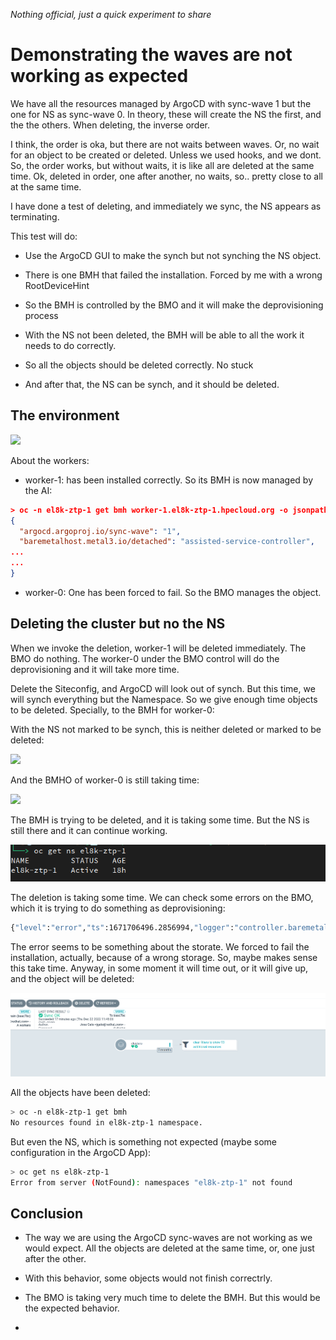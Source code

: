 *Nothing official, just a quick experiment to share*

# Demonstrating the waves are not working as expected

We have all the resources managed by ArgoCD with sync-wave 1 but the one for NS as sync-wave 0. In theory, these will create the NS the first, and the the others. When deleting, the inverse order.

I think, the order is oka, but there are not waits between waves. Or, no wait for an object to be created or deleted. Unless we used hooks, and we dont. So, the order works, but without waits, it is like all are deleted at the same time. Ok, deleted in order, one after another, no waits, so.. pretty close to all at the same time.

I have done a test of deleting, and immediately we sync, the NS appears as terminating. 

This test will  do:

* Use the ArgoCD GUI to make the synch but not synching the NS object. 

* There is one BMH that failed the installation. Forced by me with a wrong RootDeviceHint

* So the BMH is controlled by the BMO and it will make the deprovisioning process

* With the NS not been deleted, the BMH will be able to all the work it needs to do correctly.

* So all the objects should be deleted correctly. No stuck

* And after that, the NS can be synch, and it should be deleted.

## The environment

![](/home/jgato/.var/app/com.github.marktext.marktext/config/marktext/images/2022-12-22-11-41-09-image.png)

About the workers:

* worker-1: has been installed correctly. So its BMH is now managed by the AI:

```json
> oc -n el8k-ztp-1 get bmh worker-1.el8k-ztp-1.hpecloud.org -o jsonpath={.metadata.annotations} | jq
{
  "argocd.argoproj.io/sync-wave": "1",
  "baremetalhost.metal3.io/detached": "assisted-service-controller",
...
...
}
```

* worker-0: One has been forced to fail. So the BMO manages the object.

## Deleting the cluster but no the NS

When we invoke the deletion, worker-1 will be deleted immediately. The BMO do nothing. The worker-0 under the BMO control will do the deprovisioning and it will take more time.

Delete the Siteconfig, and ArgoCD will look out of synch. But this time, we will synch everything but the Namespace. So we give enough time objects to be deleted. Specially, to the BMH for worker-0:

With the NS not marked to be synch, this is neither deleted or marked to be deleted:

![](/home/jgato/.var/app/com.github.marktext.marktext/config/marktext/images/2022-12-22-11-52-09-image.png)

And the BMHO of worker-0 is still taking time:

![](/home/jgato/.var/app/com.github.marktext.marktext/config/marktext/images/2022-12-22-11-51-47-image.png)

The BMH is trying to be deleted, and it is taking some time. But the NS is still there and it can continue working.

![](assets/2022-12-22-12-04-38-image.png)

The deletion is taking some time. We can check some errors on the BMO, which it is trying to do something as deprovisioning:

```bash
{"level":"error","ts":1671706496.2856994,"logger":"controller.baremetalhost","msg":"Reconciler error","reconciler group":"metal3.io","reconciler kind":"BareMetalHost","name":"worker-0.el8k-ztp-1.hpecloud.org","namespace":"el8k-ztp-1","error":"action \"deleting\" failed: failed to remove finalizer: Operation cannot be fulfilled on baremetalhosts.metal3.io \"worker-0.el8k-ztp-1.hpecloud.org\": StorageError: invalid object, Code: 4, Key: /kubernetes.io/metal3.io/baremetalhosts/el8k-ztp-1/worker-0.el8k-ztp-1.hpecloud.org, ResourceVersion: 0, AdditionalErrorMsg: Precondition failed: UID in precondition: f8feab9f-784a-4f5b-a95d-c483bf417f57, UID in object meta: ","errorVerbose":"Operation cannot be fulfilled on baremetalhosts.metal3.io \"worker-0.el8k-ztp-1.hpecloud.org\": StorageError: invalid object, Code: 4, Key: /kubernetes.io/metal3.io/baremetalhosts/el8k-ztp-1/worker-0.el8k-ztp-1.hpecloud.org, ResourceVersion: 0, AdditionalErrorMsg: Precondition failed: UID in precondition: f8feab9f-784a-4f5b-a95d-c483bf417f57, UID in object meta: \nfailed to remove finalizer\ngithub.com/metal3-io/baremetal-operator/controllers/metal3%2eio.(*BareMetalHostReconciler).actionDeleting\n\t/go/src/github.com/metal3-io/baremetal-operator/controllers/metal3.io/baremetalhost_controller.go:542\ngithub.com/metal3-io/baremetal-operator/controllers/metal3%2eio.(*hostStateMachine).handleDeleting\n\t/go/src/github.com/metal3-io/baremetal-operator/controllers/metal3.io/host_state_machine.go:538\ngithub.com/metal3-io/baremetal-operator/controllers/metal3%2eio.(*hostStateMachine).ReconcileState\n\t/go/src/github.com/metal3-io/baremetal-operator/controllers/metal3.io/host_state_machine.go:199\ngithub.com/metal3-io/baremetal-operator/controllers/metal3%2eio.(*BareMetalHostReconciler).Reconcile\n\t/go/src/github.com/metal3-io/baremetal-operator/controllers/metal3.io/baremetalhost_controller.go:247\nsigs.k8s.io/controller-runtime/pkg/internal/controller.(*Controller).reconcileHandler\n\t/go/src/github.com/metal3-io/baremetal-operator/vendor/sigs.k8s.io/controller-runtime/pkg/internal/controller/controller.go:298\nsigs.k8s.io/controller-runtime/pkg/internal/controller.(*Controller).processNextWorkItem\n\t/go/src/github.com/metal3-io/baremetal-operator/vendor/sigs.k8s.io/controller-runtime/pkg/internal/controller/controller.go:253\nsigs.k8s.io/controller-runtime/pkg/internal/controller.(*Controller).Start.func2.2\n\t/go/src/github.com/metal3-io/baremetal-operator/vendor/sigs.k8s.io/controller-runtime/pkg/internal/controller/controller.go:214\nruntime.goexit\n\t/usr/lib/golang/src/runtime/asm_amd64.s:1581\naction \"deleting\" failed\ngithub.com/metal3-io/baremetal-operator/controllers/metal3%2eio.(*BareMetalHostReconciler).Reconcile\n\t/go/src/github.com/metal3-io/baremetal-operator/controllers/metal3.io/baremetalhost_controller.go:251\nsigs.k8s.io/controller-runtime/pkg/internal/controller.(*Controller).reconcileHandler\n\t/go/src/github.com/metal3-io/baremetal-operator/vendor/sigs.k8s.io/controller-runtime/pkg/internal/controller/controller.go:298\nsigs.k8s.io/controller-runtime/pkg/internal/controller.(*Controller).processNextWorkItem\n\t/go/src/github.com/metal3-io/baremetal-operator/vendor/sigs.k8s.io/controller-runtime/pkg/internal/controller/controller.go:253\nsigs.k8s.io/controller-runtime/pkg/internal/controller.(*Controller).Start.func2.2\n\t/go/src/github.com/metal3-io/baremetal-operator/vendor/sigs.k8s.io/controller-runtime/pkg/internal/controller/controller.go:214\nruntime.goexit\n\t/usr/lib/golang/src/runtime/asm_amd64.s:1581","stacktrace":"sigs.k8s.io/controller-runtime/pkg/internal/controller.(*Controller).Start.func2.2\n\t/go/src/github.com/metal3-io/baremetal-operator/vendor/sigs.k8s.io/controller-runtime/pkg/internal/controller/controller.go:214"}
```

The error seems to be something about the storate. We forced to fail the installation, actually, because of a wrong storage. So, maybe makes sense this take time. Anyway, in some moment it will time out, or it will give up, and the object will be deleted:

![](assets/2022-12-22-12-04-54-image.png)

All the objects have been deleted:

```bash
> oc -n el8k-ztp-1 get bmh
No resources found in el8k-ztp-1 namespace.
```

But even the NS, which is something not expected (maybe some configuration in the ArgoCD App):

```bash
> oc get ns el8k-ztp-1
Error from server (NotFound): namespaces "el8k-ztp-1" not found
```

## Conclusion

* The way we are using the ArgoCD sync-waves are not working as we would expect. All the objects are deleted at the same time, or, one just after the other.

* With this behavior, some objects would not finish correctrly.

* The BMO is taking very much time to delete the BMH. But this would be the expected behavior.

* 